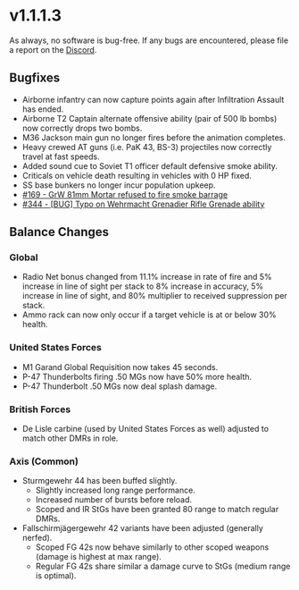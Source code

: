 # v1.1.1.3

As always, no software is bug-free. If any bugs are encountered, please file a report on the [Discord](https://discord.gg/6VeK5jhggB).

## Bugfixes

- Airborne infantry can now capture points again after Infiltration Assault has ended.
- Airborne T2 Captain alternate offensive ability (pair of 500 lb bombs) now correctly drops two bombs.
- M36 Jackson main gun no longer fires before the animation completes.
- Heavy crewed AT guns (i.e. PaK 43, BS-3) projectiles now correctly travel at fast speeds.
- Added sound cue to Soviet T1 officer default defensive smoke ability.
- Criticals on vehicle death resulting in vehicles with 0 HP fixed.
- SS base bunkers no longer incur population upkeep.
- [#169 - GrW 81mm Mortar refused to fire smoke barrage](https://github.com/Stoklomolvi/Spearhead-Public/issues/169)
- [#344 - [BUG] Typo on Wehrmacht Grenadier Rifle Grenade ability](https://github.com/Stoklomolvi/Spearhead-Public/issues/344)

## Balance Changes

### Global

- Radio Net bonus changed from 11.1% increase in rate of fire and 5% increase in line of sight per stack to 8% increase in accuracy, 5% increase in line of sight, and 80% multiplier to received suppression per stack.
- Ammo rack can now only occur if a target vehicle is at or below 30% health.

### United States Forces

- M1 Garand Global Requisition now takes 45 seconds.
- P-47 Thunderbolts firing .50 MGs now have 50% more health.
- P-47 Thunderbolt .50 MGs now deal splash damage.

### British Forces

- De Lisle carbine (used by United States Forces as well) adjusted to match other DMRs in role.

### Axis (Common)

- Sturmgewehr 44 has been buffed slightly.
  - Slightly increased long range performance.
  - Increased number of bursts before reload.
  - Scoped and IR StGs have been granted 80 range to match regular DMRs.
- Fallschirmjägergewehr 42 variants have been adjusted (generally nerfed).
  - Scoped FG 42s now behave similarly to other scoped weapons (damage is highest at max range).
  - Regular FG 42s share similar a damage curve to StGs (medium range is optimal).
